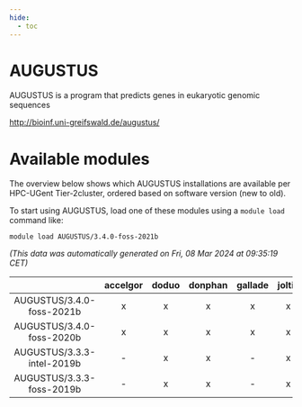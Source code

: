 ```yaml
---
hide:
  - toc
---
```


AUGUSTUS
========


AUGUSTUS is a program that predicts genes in eukaryotic genomic sequences

http://bioinf.uni-greifswald.de/augustus/
# Available modules


The overview below shows which AUGUSTUS installations are available per HPC-UGent Tier-2cluster, ordered based on software version (new to old).

To start using AUGUSTUS, load one of these modules using a `module load` command like:

```shell
module load AUGUSTUS/3.4.0-foss-2021b
```

*(This data was automatically generated on Fri, 08 Mar 2024 at 09:35:19 CET)*  

| |accelgor|doduo|donphan|gallade|joltik|skitty|
| :---: | :---: | :---: | :---: | :---: | :---: | :---: |
|AUGUSTUS/3.4.0-foss-2021b|x|x|x|x|x|x|
|AUGUSTUS/3.4.0-foss-2020b|x|x|x|x|x|x|
|AUGUSTUS/3.3.3-intel-2019b|-|x|x|-|x|x|
|AUGUSTUS/3.3.3-foss-2019b|-|x|x|-|x|x|
